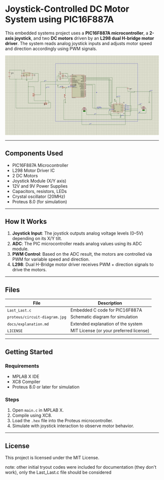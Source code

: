 # Joystick-Controlled DC Motor System using PIC16F887A

This embedded systems project uses a **PIC16F887A microcontroller**, a **2-axis joystick**, and two **DC motors** driven by an **L298 dual H-bridge motor driver**. The system reads analog joystick inputs and adjusts motor speed and direction accordingly using PWM signals.

![Circuit Diagram](./proteus/circuit-diagram.jpg)

---

##  Components Used

- PIC16F887A Microcontroller
- L298 Motor Driver IC
- 2 DC Motors
- Joystick Module (X/Y axis)
- 12V and 9V Power Supplies
- Capacitors, resistors, LEDs
- Crystal oscillator (20MHz)
- Proteus 8.0 (for simulation)

---

## How It Works

1. **Joystick Input**: The joystick outputs analog voltage levels (0–5V) depending on its X/Y tilt.
2. **ADC**: The PIC microcontroller reads analog values using its ADC module.
3. **PWM Control**: Based on the ADC result, the motors are controlled via PWM for variable speed and direction.
4. **L298**: Dual H-Bridge motor driver receives PWM + direction signals to drive the motors.

---

##  Files

| File | Description |
|------|-------------|
| `Last_Last.c` | Embedded C code for PIC16F887A |
| `proteus/circuit-diagram.jpg` | Schematic diagram for simulation |
| `docs/explanation.md` | Extended explanation of the system |
| `LICENSE` | MIT License (or your preferred license) |

---

##  Getting Started

### Requirements

- MPLAB X IDE
- XC8 Compiler
- Proteus 8.0 or later for simulation

### Steps

1. Open `main.c` in MPLAB X.
2. Compile using XC8.
3. Load the `.hex` file into the Proteus microcontroller.
4. Simulate with joystick interaction to observe motor behavior.

---

##  License

This project is licensed under the MIT License.

note: other initial tryout codes were included for documentation (they don't work), only the Last_Last.c file should be considered  
